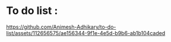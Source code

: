 # To do list :



https://github.com/Animesh-Adhikary/to-do-list/assets/112656575/ae156344-9f1e-4e5d-b9b6-ab1b104caded

